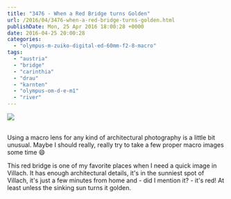 ```yaml
---
title: "3476 - When a Red Bridge turns Golden"
url: /2016/04/3476-when-a-red-bridge-turns-golden.html
publishDate: Mon, 25 Apr 2016 18:00:28 +0000
date: 2016-04-25 20:00:28
categories: 
  - "olympus-m-zuiko-digital-ed-60mm-f2-8-macro"
tags: 
  - "austria"
  - "bridge"
  - "carinthia"
  - "drau"
  - "karnten"
  - "olympus-om-d-e-m1"
  - "river"
---
```

<div class="container">
<div class="center"><a target="_blank" href="https://d25zfm9zpd7gm5.cloudfront.net/1200x1200/2016/20160101_151350_lr.jpg"><img class="webfeedsFeaturedVisual" src="https://d25zfm9zpd7gm5.cloudfront.net/0600x0600/2016/20160101_151350_lr.jpg" /></a></div>
</div>
<br />

Using a macro lens for any kind of architectural photography is a little bit unusual. Maybe I should really, really try to take a few proper macro images some time 😄

This red bridge is one of my favorite places when I need a quick image in Villach. It has enough architectural details, it's in the sunniest spot of Villach, it's just a few minutes from home and - did I mention it? - it's red! At least unless the sinking sun turns it golden.
